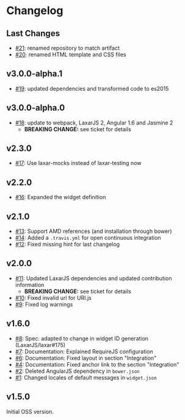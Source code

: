 # Changelog

## Last Changes

- [#21](https://github.com/LaxarJS/laxar-markdown-display-widget/issues/21): renamed repository to match artifact
- [#20](https://github.com/LaxarJS/laxar-markdown-display-widget/issues/20): renamed HTML template and CSS files


## v3.0.0-alpha.1

- [#19](https://github.com/LaxarJS/laxar-markdown-display-widget/issues/19): updated dependencies and transformed code to es2015


## v3.0.0-alpha.0

- [#18](https://github.com/LaxarJS/laxar-markdown-display-widget/issues/18): update to webpack, LaxarJS 2, Angular 1.6 and Jasmine 2
    + **BREAKING CHANGE:** see ticket for details


## v2.3.0

- [#17](https://github.com/LaxarJS/laxar-markdown-display-widget/issues/17): Use laxar-mocks instead of laxar-testing now


## v2.2.0

- [#16](https://github.com/LaxarJS/laxar-markdown-display-widget/issues/16): Expanded the widget definition


## v2.1.0

- [#13](https://github.com/LaxarJS/laxar-markdown-display-widget/issues/13): Support AMD references (and installation through bower)
- [#14](https://github.com/LaxarJS/laxar-markdown-display-widget/issues/14): Added a `.travis.yml` for open continuous integration
- [#12](https://github.com/LaxarJS/laxar-markdown-display-widget/issues/12): Fixed missing hint for last changelog


## v2.0.0

- [#11](https://github.com/LaxarJS/laxar-markdown-display-widget/issues/11): Updated LaxarJS dependencies and updated contribution information
  + **BREAKING CHANGE:** see ticket for details
- [#10](https://github.com/LaxarJS/laxar-markdown-display-widget/issues/10): Fixed invalid url for URI.js
- [#9](https://github.com/LaxarJS/laxar-markdown-display-widget/issues/9): Fixed log warnings


## v1.6.0

- [#8](https://github.com/LaxarJS/laxar-markdown-display-widget/issues/8): Spec: adapted to change in widget ID generation (LaxarJS/laxar#175)
- [#7](https://github.com/LaxarJS/laxar-markdown-display-widget/issues/7): Documentation: Explained RequireJS configuration
- [#6](https://github.com/LaxarJS/laxar-markdown-display-widget/issues/6): Documentation: Fixed layout in section "Integration"
- [#4](https://github.com/LaxarJS/laxar-markdown-display-widget/issues/4): Documentation: Fixed anchor link to the section "Integration"
- [#2](https://github.com/LaxarJS/laxar-markdown-display-widget/issues/2): Deleted AngularJS dependency in `bower.json`
- [#1](https://github.com/LaxarJS/laxar-markdown-display-widget/issues/1): Changed locales of default messages in `widget.json`


## v1.5.0

Initial OSS version.

